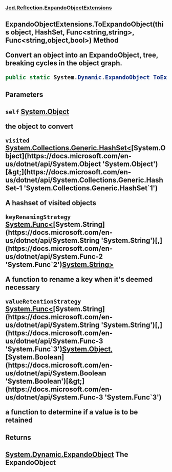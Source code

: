 ### [Jcd.Reflection](Jcd.Reflection.md 'Jcd.Reflection').[ExpandoObjectExtensions](ExpandoObjectExtensions.md 'Jcd.Reflection.ExpandoObjectExtensions')

## ExpandoObjectExtensions.ToExpandoObject(this object, HashSet<object>, Func<string,string>, Func<string,object,bool>) Method

Convert an object into an ExpandoObject, tree, breaking cycles in the object graph.

```csharp
public static System.Dynamic.ExpandoObject ToExpandoObject(this object self, System.Collections.Generic.HashSet<object> visited=null, System.Func<string,string> keyRenamingStrategy=null, System.Func<string,object,bool> valueRetentionStrategy=null);
```
#### Parameters

<a name='Jcd.Reflection.ExpandoObjectExtensions.ToExpandoObject(thisobject,System.Collections.Generic.HashSet_object_,System.Func_string,string_,System.Func_string,object,bool_).self'></a>

`self` [System.Object](https://docs.microsoft.com/en-us/dotnet/api/System.Object 'System.Object')

the object to convert

<a name='Jcd.Reflection.ExpandoObjectExtensions.ToExpandoObject(thisobject,System.Collections.Generic.HashSet_object_,System.Func_string,string_,System.Func_string,object,bool_).visited'></a>

`visited` [System.Collections.Generic.HashSet&lt;](https://docs.microsoft.com/en-us/dotnet/api/System.Collections.Generic.HashSet-1 'System.Collections.Generic.HashSet`1')[System.Object](https://docs.microsoft.com/en-us/dotnet/api/System.Object 'System.Object')[&gt;](https://docs.microsoft.com/en-us/dotnet/api/System.Collections.Generic.HashSet-1 'System.Collections.Generic.HashSet`1')

A hashset of visited objects

<a name='Jcd.Reflection.ExpandoObjectExtensions.ToExpandoObject(thisobject,System.Collections.Generic.HashSet_object_,System.Func_string,string_,System.Func_string,object,bool_).keyRenamingStrategy'></a>

`keyRenamingStrategy` [System.Func&lt;](https://docs.microsoft.com/en-us/dotnet/api/System.Func-2 'System.Func`2')[System.String](https://docs.microsoft.com/en-us/dotnet/api/System.String 'System.String')[,](https://docs.microsoft.com/en-us/dotnet/api/System.Func-2 'System.Func`2')[System.String](https://docs.microsoft.com/en-us/dotnet/api/System.String 'System.String')[&gt;](https://docs.microsoft.com/en-us/dotnet/api/System.Func-2 'System.Func`2')

A function to rename a key when it's deemed necessary

<a name='Jcd.Reflection.ExpandoObjectExtensions.ToExpandoObject(thisobject,System.Collections.Generic.HashSet_object_,System.Func_string,string_,System.Func_string,object,bool_).valueRetentionStrategy'></a>

`valueRetentionStrategy` [System.Func&lt;](https://docs.microsoft.com/en-us/dotnet/api/System.Func-3 'System.Func`3')[System.String](https://docs.microsoft.com/en-us/dotnet/api/System.String 'System.String')[,](https://docs.microsoft.com/en-us/dotnet/api/System.Func-3 'System.Func`3')[System.Object](https://docs.microsoft.com/en-us/dotnet/api/System.Object 'System.Object')[,](https://docs.microsoft.com/en-us/dotnet/api/System.Func-3 'System.Func`3')[System.Boolean](https://docs.microsoft.com/en-us/dotnet/api/System.Boolean 'System.Boolean')[&gt;](https://docs.microsoft.com/en-us/dotnet/api/System.Func-3 'System.Func`3')

a function to determine if a value is to be retained

#### Returns
[System.Dynamic.ExpandoObject](https://docs.microsoft.com/en-us/dotnet/api/System.Dynamic.ExpandoObject 'System.Dynamic.ExpandoObject')
The ExpandoObject